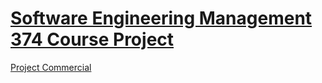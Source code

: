 # [Software Engineering Management 374 Course Project](https://github.com/cameronnathan707/ENSE-374-Project)

[Project Commercial](https://youtu.be/a11FL0xmSqM)
